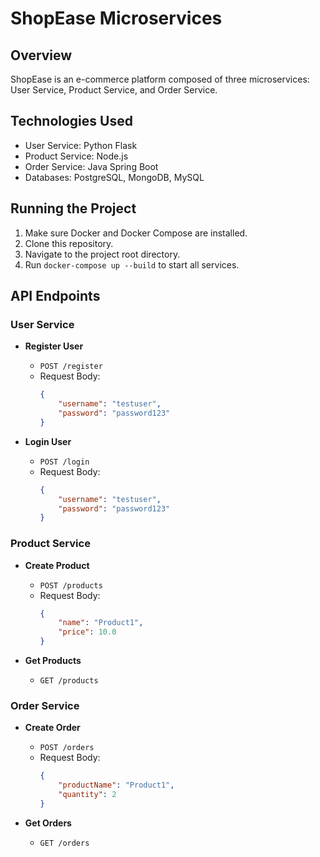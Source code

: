 # ShopEase Microservices

## Overview

ShopEase is an e-commerce platform composed of three microservices: User Service, Product Service, and Order Service.

## Technologies Used

- User Service: Python Flask
- Product Service: Node.js
- Order Service: Java Spring Boot
- Databases: PostgreSQL, MongoDB, MySQL

## Running the Project

1. Make sure Docker and Docker Compose are installed.
2. Clone this repository.
3. Navigate to the project root directory.
4. Run `docker-compose up --build` to start all services.

## API Endpoints

### User Service

- **Register User**
  - `POST /register`
  - Request Body:
    ```json
    {
        "username": "testuser",
        "password": "password123"
    }
    ```
  
- **Login User**
  - `POST /login`
  - Request Body:
    ```json
    {
        "username": "testuser",
        "password": "password123"
    }
    ```

### Product Service

- **Create Product**
  - `POST /products`
  - Request Body:
    ```json
    {
        "name": "Product1",
        "price": 10.0
    }
    ```

- **Get Products**
  - `GET /products`

### Order Service

- **Create Order**
  - `POST /orders`
  - Request Body:
    ```json
    {
        "productName": "Product1",
        "quantity": 2
    }
    ```

- **Get Orders**
  - `GET /orders`
 
